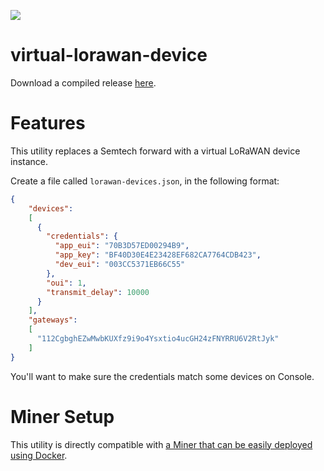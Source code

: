 [![](https://travis-ci.com/helium/virtual-lorawan-device.svg?token=35YrBmyVB8LNrXzjrRop&branch=master)](https://travis-ci.com/helium/virtual-lorawan-device)
# virtual-lorawan-device

Download a compiled release [here](https://github.com/helium/virtual-lorawan-devicec/releases).

# Features

This utility replaces a Semtech forward with a virtual LoRaWAN device instance.

Create a file called `lorawan-devices.json`, in the following format:
```json
{
    "devices":
    [
      {
        "credentials": {
          "app_eui": "70B3D57ED00294B9",
          "app_key": "BF40D30E4E23428EF682CA7764CDB423",
          "dev_eui": "003CC5371EB66C55"
        },
        "oui": 1,
        "transmit_delay": 10000
      }
    ],
    "gateways":
    [
      "112CgbghEZwMwbKUXfz9i9o4Ysxtio4ucGH24zFNYRRU6V2RtJyk"
    ] 
}
```

You'll want to make sure the credentials match some devices on Console.

# Miner Setup

This utility is directly compatible with [a Miner that can be easily deployed using Docker](https://developer.helium.com/blockchain/run-your-own-miner).


